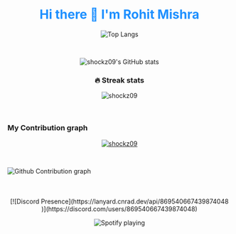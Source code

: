 <h1 align='center' style="color:DodgerBlue;"> Hi there 👋 I'm Rohit Mishra </h1>


<div align="center">

 ![Top Langs](https://github-readme-stats.vercel.app/api/top-langs/?username=shockz09&layout=compact&theme=chartreuse-dark&hide_border=true)

</div>
<br />
<div align="center">
 
![shockz09's GitHub stats](https://github-readme-stats.vercel.app/api?username=shockz09&show_icons=true&theme=chartreuse-dark&hide_border=true)
  
 
 ### 🔥 Streak stats

<p align="center">
  <img align="center" src="https://github-readme-streak-stats.herokuapp.com/?user=shockz09&theme=algolia" alt="shockz09" />
</p>
 
</div>
<br />

  ### <b align="center">My Contribution graph</b>
   <p align="center"> <a href="https://github.com/shockz09"><img src="https://github-profile-trophy.vercel.app/?username=shockz09" alt="shockz09" /></a> </p>
   <br/>
  <p><img align="left" src="https://activity-graph.herokuapp.com/graph?username=shockz09&theme=github" alt="Github Contribution graph" /></p> 
  
  <br />
 <br /> <br />

  <br />
  
 
<div align="center">
[![Discord Presence](https://lanyard.cnrad.dev/api/869540667439874048
                            )](https://discord.com/users/869540667439874048)
</a>
 
![Spotify playing](http://spotify.aio-api.ml/spotify?id=31trfufhc32s24gtx4vauik26yoe&theme=plain&image=true&color_theme=algolia&bars_when_not_listening=false&bg_color=&title_color=&text_color=&hide_status=false)
  <!--

</div>

**shockz09/shockz09** is a ✨ _special_ ✨ repository because its `README.md` (this file) appears on your GitHub profile.

Here are some ideas to get you started:

- 🔭 I’m currently working on ...
- 🌱 I’m currently learning ...
- 👯 I’m looking to collaborate on ...
- 🤔 I’m looking for help with ...
- 💬 Ask me about ...
- 📫 How to reach me: ...
- 😄 Pronouns: ...
- ⚡ Fun fact: ...
-->
